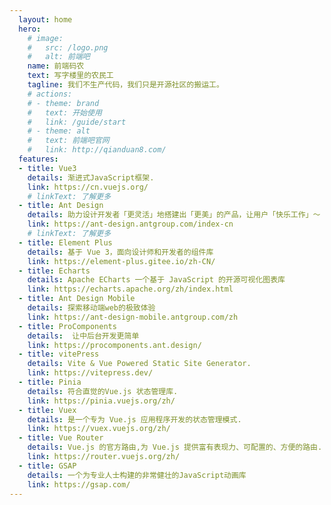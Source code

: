 ```yaml
---
  layout: home
  hero:
    # image: 
    #   src: /logo.png
    #   alt: 前端吧
    name: 前端码农
    text: 写字楼里的农民工
    tagline: 我们不生产代码，我们只是开源社区的搬运工。
    # actions:
    # - theme: brand
    #   text: 开始使用
    #   link: /guide/start
    # - theme: alt
    #   text: 前端吧官网
    #   link: http://qianduan8.com/
  features:
  - title: Vue3
    details: 渐进式JavaScript框架.
    link: https://cn.vuejs.org/
    # linkText: 了解更多
  - title: Ant Design
    details: 助力设计开发者「更灵活」地搭建出「更美」的产品，让用户「快乐工作」～
    link: https://ant-design.antgroup.com/index-cn
    # linkText: 了解更多
  - title: Element Plus
    details: 基于 Vue 3，面向设计师和开发者的组件库
    link: https://element-plus.gitee.io/zh-CN/
  - title: Echarts
    details: Apache ECharts 一个基于 JavaScript 的开源可视化图表库
    link: https://echarts.apache.org/zh/index.html
  - title: Ant Design Mobile
    details: 探索移动端web的极致体验
    link: https://ant-design-mobile.antgroup.com/zh
  - title: ProComponents
    details:  让中后台开发更简单
    link: https://procomponents.ant.design/
  - title: vitePress
    details: Vite & Vue Powered Static Site Generator.
    link: https://vitepress.dev/
  - title: Pinia
    details: 符合直觉的Vue.js 状态管理库.
    link: https://pinia.vuejs.org/zh/
  - title: Vuex
    details: 是一个专为 Vue.js 应用程序开发的状态管理模式.
    link: https://vuex.vuejs.org/zh/
  - title: Vue Router
    details: Vue.js 的官方路由,为 Vue.js 提供富有表现力、可配置的、方便的路由.
    link: https://router.vuejs.org/zh/
  - title: GSAP
    details: 一个为专业人士构建的非常健壮的JavaScript动画库
    link: https://gsap.com/
---
```

